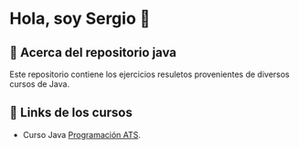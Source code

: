 # Hola, soy  Sergio 👋  
                
## 🚀 Acerca del repositorio java
Este repositorio contiene los ejercicios resuletos provenientes de diversos cursos de Java.
    
## 🔗 Links de los cursos

* Curso Java [Programación ATS](https://www.youtube.com/watch?v=2ZXiuh0rg3M&list=PLWtYZ2ejMVJkjOuTCzIk61j7XKfpIR74K&pp=iAQB).

